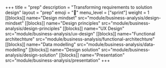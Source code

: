 +++
title = "prep"
description = "Transforming requirements to solution design"
layout = "prep"
emoji = "📅"
menu_level = ["sprint"]
weight = 1
[[blocks]]
name="Design mindset"
src="module/business-analysis/design-mindset"
[[blocks]]
name="Design principles"
src="module/business-analysis/design-principles"
[[blocks]]
name="UX Design"
src="module/business-analysis/ux-design"
[[blocks]]
name="Functional architechture"
src="module/business-analysis/functional-architechture"
[[blocks]]
name="Data modelling"
src="module/business-analysis/data-modelling"
[[blocks]]
name="Design solution"
src="module/business-analysis/design-solution"
[[blocks]]
name="Presentation"
src="module/business-analysis/presentation"
+++